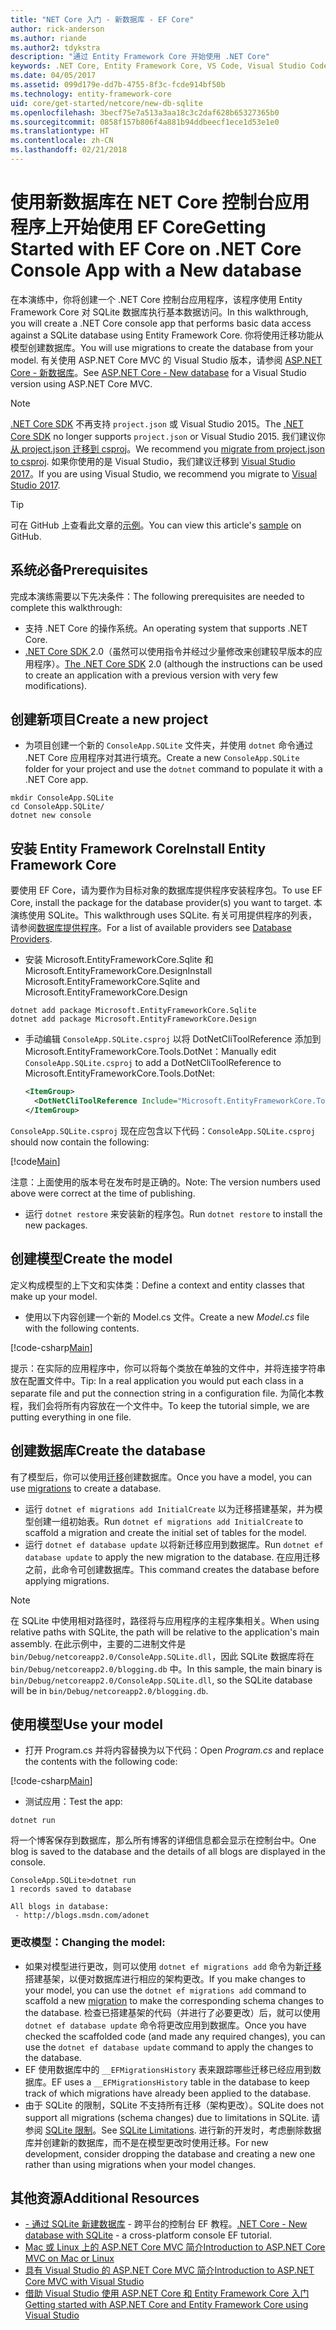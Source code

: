 ```yaml
---
title: "NET Core 入门 - 新数据库 - EF Core"
author: rick-anderson
ms.author: riande
ms.author2: tdykstra
description: "通过 Entity Framework Core 开始使用 .NET Core"
keywords: .NET Core, Entity Framework Core, VS Code, Visual Studio Code, Mac, Linux
ms.date: 04/05/2017
ms.assetid: 099d179e-dd7b-4755-8f3c-fcde914bf50b
ms.technology: entity-framework-core
uid: core/get-started/netcore/new-db-sqlite
ms.openlocfilehash: 3becf75e7a513a3aa18c3c2daf628b65327365b0
ms.sourcegitcommit: 0858f157b806f4a881b94ddbeecf1ece1d53e1e0
ms.translationtype: HT
ms.contentlocale: zh-CN
ms.lasthandoff: 02/21/2018
---
```

# <a name="getting-started-with-ef-core-on-net-core-console-app-with-a-new-database"></a><span data-ttu-id="493d1-104">使用新数据库在 NET Core 控制台应用程序上开始使用 EF Core</span><span class="sxs-lookup"><span data-stu-id="493d1-104">Getting Started with EF Core on .NET Core Console App with a New database</span></span>

<span data-ttu-id="493d1-105">在本演练中，你将创建一个 .NET Core 控制台应用程序，该程序使用 Entity Framework Core 对 SQLite 数据库执行基本数据访问。</span><span class="sxs-lookup"><span data-stu-id="493d1-105">In this walkthrough, you will create a .NET Core console app that performs basic data access against a SQLite database using Entity Framework Core.</span></span> <span data-ttu-id="493d1-106">你将使用迁移功能从模型创建数据库。</span><span class="sxs-lookup"><span data-stu-id="493d1-106">You will use migrations to create the database from your model.</span></span> <span data-ttu-id="493d1-107">有关使用 ASP.NET Core MVC 的 Visual Studio 版本，请参阅 [ASP.NET Core - 新数据库](xref:core/get-started/aspnetcore/new-db)。</span><span class="sxs-lookup"><span data-stu-id="493d1-107">See [ASP.NET Core - New database](xref:core/get-started/aspnetcore/new-db) for a Visual Studio version using ASP.NET Core MVC.</span></span>

> [!NOTE]  
> <span data-ttu-id="493d1-108">[.NET Core SDK](https://www.microsoft.com/net/download/core) 不再支持 `project.json` 或 Visual Studio 2015。</span><span class="sxs-lookup"><span data-stu-id="493d1-108">The [.NET Core SDK](https://www.microsoft.com/net/download/core) no longer supports `project.json` or Visual Studio 2015.</span></span> <span data-ttu-id="493d1-109">我们建议你[从 project.json 迁移到 csproj](https://docs.microsoft.com/dotnet/articles/core/migration/)。</span><span class="sxs-lookup"><span data-stu-id="493d1-109">We recommend you [migrate from project.json to csproj](https://docs.microsoft.com/dotnet/articles/core/migration/).</span></span> <span data-ttu-id="493d1-110">如果你使用的是 Visual Studio，我们建议迁移到 [Visual Studio 2017](https://www.visualstudio.com/downloads/)。</span><span class="sxs-lookup"><span data-stu-id="493d1-110">If you are using Visual Studio, we recommend you migrate to [Visual Studio 2017](https://www.visualstudio.com/downloads/).</span></span>

> [!TIP]  
> <span data-ttu-id="493d1-111">可在 GitHub 上查看此文章的[示例](https://github.com/aspnet/EntityFramework.Docs/tree/master/samples/core/GetStarted/NetCore/ConsoleApp.SQLite)。</span><span class="sxs-lookup"><span data-stu-id="493d1-111">You can view this article's [sample](https://github.com/aspnet/EntityFramework.Docs/tree/master/samples/core/GetStarted/NetCore/ConsoleApp.SQLite) on GitHub.</span></span>

## <a name="prerequisites"></a><span data-ttu-id="493d1-112">系统必备</span><span class="sxs-lookup"><span data-stu-id="493d1-112">Prerequisites</span></span>

<span data-ttu-id="493d1-113">完成本演练需要以下先决条件：</span><span class="sxs-lookup"><span data-stu-id="493d1-113">The following prerequisites are needed to complete this walkthrough:</span></span>
* <span data-ttu-id="493d1-114">支持 .NET Core 的操作系统。</span><span class="sxs-lookup"><span data-stu-id="493d1-114">An operating system that supports .NET Core.</span></span>
* <span data-ttu-id="493d1-115">[.NET Core SDK ](https://www.microsoft.com/net/core) 2.0（虽然可以使用指令并经过少量修改来创建较早版本的应用程序）。</span><span class="sxs-lookup"><span data-stu-id="493d1-115">[The .NET Core SDK](https://www.microsoft.com/net/core) 2.0 (although the instructions can be used to create an application with a previous version with very few modifications).</span></span>

## <a name="create-a-new-project"></a><span data-ttu-id="493d1-116">创建新项目</span><span class="sxs-lookup"><span data-stu-id="493d1-116">Create a new project</span></span>

* <span data-ttu-id="493d1-117">为项目创建一个新的 `ConsoleApp.SQLite` 文件夹，并使用 `dotnet` 命令通过 .NET Core 应用程序对其进行填充。</span><span class="sxs-lookup"><span data-stu-id="493d1-117">Create a new `ConsoleApp.SQLite` folder for your project and use the `dotnet` command to populate it with a .NET Core app.</span></span>

``` Console
mkdir ConsoleApp.SQLite
cd ConsoleApp.SQLite/
dotnet new console
```

## <a name="install-entity-framework-core"></a><span data-ttu-id="493d1-118">安装 Entity Framework Core</span><span class="sxs-lookup"><span data-stu-id="493d1-118">Install Entity Framework Core</span></span>

<span data-ttu-id="493d1-119">要使用 EF Core，请为要作为目标对象的数据库提供程序安装程序包。</span><span class="sxs-lookup"><span data-stu-id="493d1-119">To use EF Core, install the package for the database provider(s) you want to target.</span></span> <span data-ttu-id="493d1-120">本演练使用 SQLite。</span><span class="sxs-lookup"><span data-stu-id="493d1-120">This walkthrough uses SQLite.</span></span> <span data-ttu-id="493d1-121">有关可用提供程序的列表，请参阅[数据库提供程序](../../providers/index.md)。</span><span class="sxs-lookup"><span data-stu-id="493d1-121">For a list of available providers see [Database Providers](../../providers/index.md).</span></span>

* <span data-ttu-id="493d1-122">安装 Microsoft.EntityFrameworkCore.Sqlite 和 Microsoft.EntityFrameworkCore.Design</span><span class="sxs-lookup"><span data-stu-id="493d1-122">Install Microsoft.EntityFrameworkCore.Sqlite and Microsoft.EntityFrameworkCore.Design</span></span>

``` Console
dotnet add package Microsoft.EntityFrameworkCore.Sqlite
dotnet add package Microsoft.EntityFrameworkCore.Design
```

* <span data-ttu-id="493d1-123">手动编辑 `ConsoleApp.SQLite.csproj` 以将 DotNetCliToolReference 添加到 Microsoft.EntityFrameworkCore.Tools.DotNet：</span><span class="sxs-lookup"><span data-stu-id="493d1-123">Manually edit `ConsoleApp.SQLite.csproj` to add a DotNetCliToolReference to Microsoft.EntityFrameworkCore.Tools.DotNet:</span></span>

  ``` xml
  <ItemGroup>
    <DotNetCliToolReference Include="Microsoft.EntityFrameworkCore.Tools.DotNet" Version="2.0.0" />
  </ItemGroup>
  ```

<span data-ttu-id="493d1-124">`ConsoleApp.SQLite.csproj` 现在应包含以下代码：</span><span class="sxs-lookup"><span data-stu-id="493d1-124">`ConsoleApp.SQLite.csproj` should now contain the following:</span></span>

[!code[Main](../../../../samples/core/GetStarted/NetCore/ConsoleApp.SQLite/ConsoleApp.SQLite.csproj)]

 <span data-ttu-id="493d1-125">注意：上面使用的版本号在发布时是正确的。</span><span class="sxs-lookup"><span data-stu-id="493d1-125">Note: The version numbers used above were correct at the time of publishing.</span></span>

*  <span data-ttu-id="493d1-126">运行 `dotnet restore` 来安装新的程序包。</span><span class="sxs-lookup"><span data-stu-id="493d1-126">Run `dotnet restore` to install the new packages.</span></span>

## <a name="create-the-model"></a><span data-ttu-id="493d1-127">创建模型</span><span class="sxs-lookup"><span data-stu-id="493d1-127">Create the model</span></span>

<span data-ttu-id="493d1-128">定义构成模型的上下文和实体类：</span><span class="sxs-lookup"><span data-stu-id="493d1-128">Define a context and entity classes that make up your model.</span></span>

* <span data-ttu-id="493d1-129">使用以下内容创建一个新的 Model.cs 文件。</span><span class="sxs-lookup"><span data-stu-id="493d1-129">Create a new *Model.cs* file with the following contents.</span></span>

[!code-csharp[Main](../../../../samples/core/GetStarted/NetCore/ConsoleApp.SQLite/Model.cs)]

<span data-ttu-id="493d1-130">提示：在实际的应用程序中，你可以将每个类放在单独的文件中，并将连接字符串放在配置文件中。</span><span class="sxs-lookup"><span data-stu-id="493d1-130">Tip: In a real application you would put each class in a separate file and put the connection string in a configuration file.</span></span> <span data-ttu-id="493d1-131">为简化本教程，我们会将所有内容放在一个文件中。</span><span class="sxs-lookup"><span data-stu-id="493d1-131">To keep the tutorial simple, we are putting everything in one file.</span></span>

## <a name="create-the-database"></a><span data-ttu-id="493d1-132">创建数据库</span><span class="sxs-lookup"><span data-stu-id="493d1-132">Create the database</span></span>

<span data-ttu-id="493d1-133">有了模型后，你可以使用[迁移](https://docs.microsoft.com/aspnet/core/data/ef-mvc/migrations#introduction-to-migrations)创建数据库。</span><span class="sxs-lookup"><span data-stu-id="493d1-133">Once you have a model, you can use [migrations](https://docs.microsoft.com/aspnet/core/data/ef-mvc/migrations#introduction-to-migrations) to create a database.</span></span>

* <span data-ttu-id="493d1-134">运行 `dotnet ef migrations add InitialCreate` 以为迁移搭建基架，并为模型创建一组初始表。</span><span class="sxs-lookup"><span data-stu-id="493d1-134">Run `dotnet ef migrations add InitialCreate` to scaffold a migration and create the initial set of tables for the model.</span></span>
* <span data-ttu-id="493d1-135">运行 `dotnet ef database update` 以将新迁移应用到数据库。</span><span class="sxs-lookup"><span data-stu-id="493d1-135">Run `dotnet ef database update` to apply the new migration to the database.</span></span> <span data-ttu-id="493d1-136">在应用迁移之前，此命令可创建数据库。</span><span class="sxs-lookup"><span data-stu-id="493d1-136">This command creates the database before applying migrations.</span></span>

> [!NOTE]  
> <span data-ttu-id="493d1-137">在 SQLite 中使用相对路径时，路径将与应用程序的主程序集相关。</span><span class="sxs-lookup"><span data-stu-id="493d1-137">When using relative paths with SQLite, the path will be relative to the application's main assembly.</span></span> <span data-ttu-id="493d1-138">在此示例中，主要的二进制文件是 `bin/Debug/netcoreapp2.0/ConsoleApp.SQLite.dll`，因此 SQLite 数据库将在 `bin/Debug/netcoreapp2.0/blogging.db` 中。</span><span class="sxs-lookup"><span data-stu-id="493d1-138">In this sample, the main binary is `bin/Debug/netcoreapp2.0/ConsoleApp.SQLite.dll`, so the SQLite database will be in `bin/Debug/netcoreapp2.0/blogging.db`.</span></span>

## <a name="use-your-model"></a><span data-ttu-id="493d1-139">使用模型</span><span class="sxs-lookup"><span data-stu-id="493d1-139">Use your model</span></span>

* <span data-ttu-id="493d1-140">打开 Program.cs 并将内容替换为以下代码：</span><span class="sxs-lookup"><span data-stu-id="493d1-140">Open *Program.cs* and replace the contents with the following code:</span></span>

 [!code-csharp[Main](../../../../samples/core/GetStarted/NetCore/ConsoleApp.SQLite/Program.cs)]

* <span data-ttu-id="493d1-141">测试应用：</span><span class="sxs-lookup"><span data-stu-id="493d1-141">Test the app:</span></span>

 `dotnet run`

 <span data-ttu-id="493d1-142">将一个博客保存到数据库，那么所有博客的详细信息都会显示在控制台中。</span><span class="sxs-lookup"><span data-stu-id="493d1-142">One blog is saved to the database and the details of all blogs are displayed in the console.</span></span>

  ``` Console
  ConsoleApp.SQLite>dotnet run
  1 records saved to database

  All blogs in database:
   - http://blogs.msdn.com/adonet
  ```

### <a name="changing-the-model"></a><span data-ttu-id="493d1-143">更改模型：</span><span class="sxs-lookup"><span data-stu-id="493d1-143">Changing the model:</span></span>

- <span data-ttu-id="493d1-144">如果对模型进行更改，则可以使用 `dotnet ef migrations add` 命令为新[迁移](https://docs.microsoft.com/aspnet/core/data/ef-mvc/migrations#introduction-to-migrations)搭建基架，以便对数据库进行相应的架构更改。</span><span class="sxs-lookup"><span data-stu-id="493d1-144">If you make changes to your model, you can use the `dotnet ef migrations add` command to scaffold a new [migration](https://docs.microsoft.com/aspnet/core/data/ef-mvc/migrations#introduction-to-migrations)  to make the corresponding schema changes to the database.</span></span> <span data-ttu-id="493d1-145">检查已搭建基架的代码（并进行了必要更改）后，就可以使用 `dotnet ef database update` 命令将更改应用到数据库。</span><span class="sxs-lookup"><span data-stu-id="493d1-145">Once you have checked the scaffolded code (and made any required changes), you can use the `dotnet ef database update` command to apply the changes to the database.</span></span>
- <span data-ttu-id="493d1-146">EF 使用数据库中的 `__EFMigrationsHistory` 表来跟踪哪些迁移已经应用到数据库。</span><span class="sxs-lookup"><span data-stu-id="493d1-146">EF uses a `__EFMigrationsHistory` table in the database to keep track of which migrations have already been applied to the database.</span></span>
- <span data-ttu-id="493d1-147">由于 SQLite 的限制，SQLite 不支持所有迁移（架构更改）。</span><span class="sxs-lookup"><span data-stu-id="493d1-147">SQLite does not support all migrations (schema changes) due to limitations in SQLite.</span></span> <span data-ttu-id="493d1-148">请参阅 [SQLite 限制](../../providers/sqlite/limitations.md)。</span><span class="sxs-lookup"><span data-stu-id="493d1-148">See [SQLite Limitations](../../providers/sqlite/limitations.md).</span></span> <span data-ttu-id="493d1-149">进行新的开发时，考虑删除数据库并创建新的数据库，而不是在模型更改时使用迁移。</span><span class="sxs-lookup"><span data-stu-id="493d1-149">For new development, consider dropping the database and creating a new one rather than using migrations when your model changes.</span></span>

## <a name="additional-resources"></a><span data-ttu-id="493d1-150">其他资源</span><span class="sxs-lookup"><span data-stu-id="493d1-150">Additional Resources</span></span>

* <span data-ttu-id="493d1-151">[ - 通过 SQLite 新建数据库](xref:core/get-started/netcore/new-db-sqlite) - 跨平台的控制台 EF 教程。</span><span class="sxs-lookup"><span data-stu-id="493d1-151">[.NET Core - New database with SQLite](xref:core/get-started/netcore/new-db-sqlite) -  a cross-platform console EF tutorial.</span></span>
* [<span data-ttu-id="493d1-152">Mac 或 Linux 上的 ASP.NET Core MVC 简介</span><span class="sxs-lookup"><span data-stu-id="493d1-152">Introduction to ASP.NET Core MVC on Mac or Linux</span></span>](https://docs.microsoft.com/aspnet/core/tutorials/first-mvc-app-xplat/index)
* [<span data-ttu-id="493d1-153">具有 Visual Studio 的 ASP.NET Core MVC 简介</span><span class="sxs-lookup"><span data-stu-id="493d1-153">Introduction to ASP.NET Core MVC with Visual Studio</span></span>](https://docs.microsoft.com/aspnet/core/tutorials/first-mvc-app/index)
* [<span data-ttu-id="493d1-154">借助 Visual Studio 使用 ASP.NET Core 和 Entity Framework Core 入门</span><span class="sxs-lookup"><span data-stu-id="493d1-154">Getting started with ASP.NET Core and Entity Framework Core using Visual Studio</span></span>](https://docs.microsoft.com/aspnet/core/data/ef-mvc/index)
